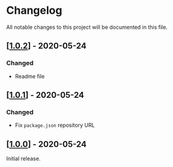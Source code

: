 # Changelog
All notable changes to this project will be documented in this file.

## [[1.0.2](https://github.com/acestojanoski/ace-palenight/releases/tag/v1.0.2)] - 2020-05-24
### Changed
- Readme file

## [[1.0.1](https://github.com/acestojanoski/ace-palenight/releases/tag/v1.0.1)] - 2020-05-24
### Changed
- Fix `package.json` repository URL

## [[1.0.0](https://github.com/acestojanoski/ace-palenight/releases/tag/v1.0.0)] - 2020-05-24
Initial release.
